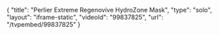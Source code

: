 {
    "title": "Perlier Extreme Regenovive HydroZone Mask",
    "type": "solo",
    "layout": "iframe-static",
    "videoId": "99837825",
    "url": "\/tvpembed\/99837825"
}